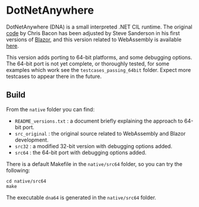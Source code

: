 # DotNetAnywhere

DotNetAnywhere (DNA) is a small interpreted .NET CIL runtime. The original [code](https://github.com/chrisdunelm/DotNetAnywhere) by Chris Bacon has been adjusted by Steve Sanderson in his first versions of [Blazor](https://blazor.net), and this version related to WebAssembly is available [here](https://github.com/boyanio/DotNetAnywhere).

This version adds porting to 64-bit platforms, and some debugging options. The 64-bit port is not yet complete, or thoroughly tested, for some examples which work see the `testcases_passing_64bit` folder. Expect more testcases to appear there in the future.

## Build

From the `native` folder you can find:
- `README_versions.txt` : a document briefly explaining the approach to 64-bit port.
- `src_original` : the original source related to WebAssembly and Blazor development.
- `src32` : a modified 32-bit version with debugging options added.
- `src64` : the 64-bit port with debugging options added.

There is a default Makefile in the `native/src64` folder, so you can try the following:

```
cd native/src64
make
```

The executable `dna64` is generated in the `native/src64` folder.

